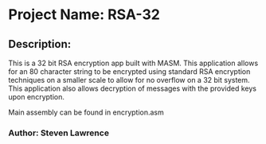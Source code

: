 # Project Name: RSA-32

## **Description:**

This is a 32 bit RSA encryption app built with MASM. This application allows for an 80 character string to be encrypted using standard RSA encryption techniques on a smaller scale to allow for no overflow on a 32 bit system. This application also allows decryption of messages with the provided keys upon encryption. 

Main assembly can be found in encryption.asm


### **Author: Steven Lawrence**

